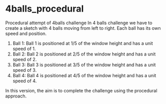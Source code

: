 # 4balls_procedural
Procedural attempt of 4balls challenge
In 4 balls challenge we have to create a sketch with 4 balls moving from left to right. 
Each ball has its own speed and position.

1. Ball 1: Ball 1 is positioned at 1/5 of the window height and has a unit speed of 1.
2. Ball 2: Ball 2 is positioned at 2/5 of the window height and has a unit speed of 2.
3. Ball 3: Ball 3 is positioned at 3/5 of the window height and has a unit speed of 3.
4. Ball 4: Ball 4 is positioned at 4/5 of the window height and has a unit speed of 4.

In this version, the aim is to complete the challenge using the procedural approach.

